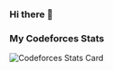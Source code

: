 ### Hi there 👋

### My Codeforces Stats

![Codeforces Stats Card](https://codeforces-stats-api.herokuapp.com/stats?username=Mahinr10&theme=1)


<!--
**Mahinr10/Mahinr10** is a ✨ _special_ ✨ repository because its `README.md` (this file) appears on your GitHub profile.

Here are some ideas to get you started:

- 🔭 I’m currently working on ...
- 🌱 I’m currently learning ...
- 👯 I’m looking to collaborate on ...
- 🤔 I’m looking for help with ...
- 💬 Ask me about ...
- 📫 How to reach me: ...
- 😄 Pronouns: ...
- ⚡ Fun fact: ...
-->
